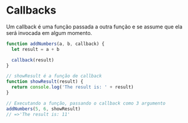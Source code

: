 # Callbacks

Um callback é uma função passada a outra função e se assume 
que ela será invocada em algum momento.

```js
function addNumbers(a, b, callback) {
  let result = a + b

  callback(result)
}

// showResult é a função de callback
function showResult(result) {
  return console.log('The result is: ' + result)
}

// Executando a função, passando o callback como 3 argumento
addNumbers(5, 6, showResult)
// =>'The result is: 11'

```
